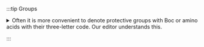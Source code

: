 
:::tip Groups

<details>
    <summary>
    Often it is more convenient to denote protective groups with Boc or amino acids with their three-letter code. Our editor understands this.
    </summary>
    <div>


## Molecular formula: using groups

While the molecular formula is calculated automatically from the chemical structure it is sometimes useful to directly edit the molecular formula.

In the editor you are allowed to use groups like `Ala`, `Me`, ...

![](groups.png)

The full list of allowed groups can be seen by clicking on the little grid icon.

![](list.png)

</div>

</details>

:::